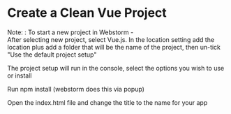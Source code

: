 # Create a Clean Vue Project

Note:
: To start a new project in Webstorm -   
After selecting new project, select Vue.js. In the location setting add the location plus add a folder that will
be the name of the project, then un-tick "Use the default project setup"

The project setup will run in the console, select the options you wish to use or install

Run npm install (webstorm does this via popup)

Open the index.html file and change the title to the name for your app